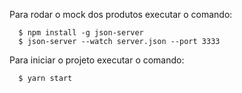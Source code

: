 Para rodar o mock dos produtos executar o comando:

  ``` 
    $ npm install -g json-server
    $ json-server --watch server.json --port 3333
  ```  

Para iniciar o projeto executar o comando:

  ``` 
    $ yarn start
  ``` 